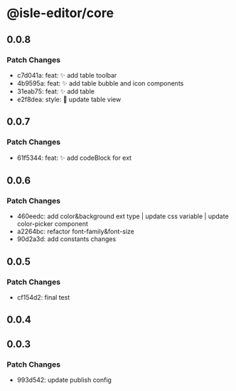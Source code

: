 # @isle-editor/core

## 0.0.8

### Patch Changes

- c7d041a: feat: ✨ add table toolbar
- 4b9595a: feat: ✨ add table bubble and icon components
- 31eab75: feat: ✨ add table
- e2f8dea: style: 💄 update table view

## 0.0.7

### Patch Changes

- 61f5344: feat: ✨ add codeBlock for ext

## 0.0.6

### Patch Changes

- 460eedc: add color&background ext type | update css variable | update color-picker component
- a2264bc: refactor font-family&font-size
- 90d2a3d: add constants changes

## 0.0.5

### Patch Changes

- cf154d2: final test

## 0.0.4

## 0.0.3

### Patch Changes

- 993d542: update publish config
